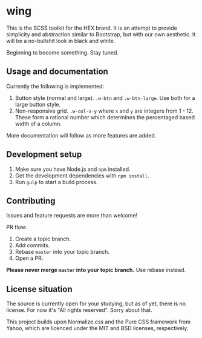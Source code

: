 # wing

This is the SCSS toolkit for the HEX brand. It is an attempt to provide simplicity
and abstraction similar to Bootstrap, but with our own aesthetic. It will be a
no-bullshit look in black and white.

Beginning to become something. Stay tuned.

## Usage and documentation

Currently the following is implemented:

1. Button style (normal and large). `.w-btn` and `.w-btn-large`. Use both for a
   large button style.
1. Non-responsive grid. `.w-col-x-y` where `x` and `y` are integers from 1 - 12.
   These form a rational number which determines the percentaged based
   width of a column.

More documentation will follow as more features are added.

## Development setup

1. Make sure you have Node.js and `npm` installed.
1. Get the development dependencies with `npm install`.
1. Run `gulp` to start a build process.

## Contributing

Issues and feature requests are more than welcome!

PR flow:

1. Create a topic branch.
1. Add commits.
1. Rebase `master` into your topic branch.
1. Open a PR.

**Please never merge `master` into your topic branch.** Use rebase instead.

## License situation

The source is currently open for your studying, but as of yet, there is no license.
For now it's "All rights reserved". Sorry about that.

This project builds upon Normalize.css and the Pure CSS framework from Yahoo,
which are licenced under the MIT and BSD licenses, respectively.
